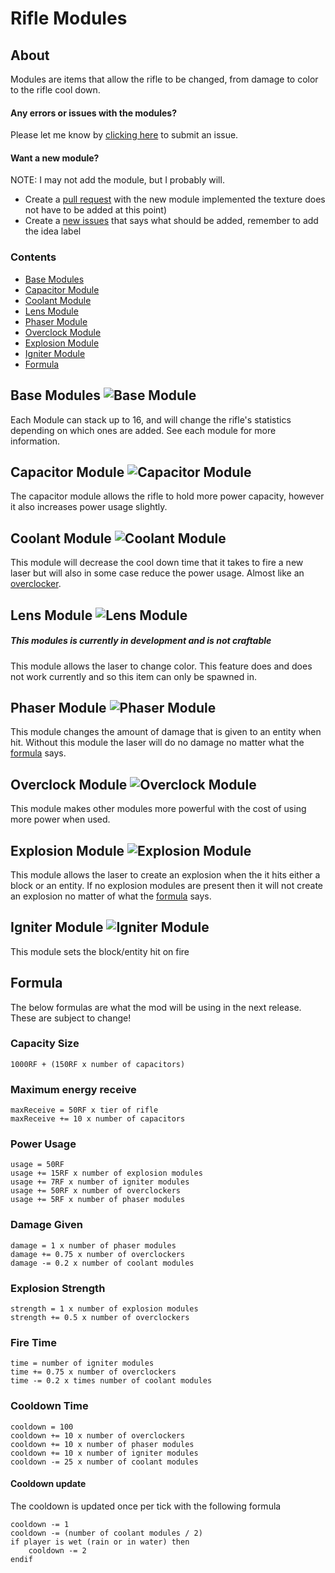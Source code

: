 # Rifle Modules

## About

Modules are items that allow the rifle to be changed, from damage to color to the rifle cool down.

#### Any errors or issues with the modules?

Please let me know by [clicking here](https://github.com/GOGO98901/RorysMod/issues/new) to submit an issue.

#### Want a new module?
NOTE: I may not add the module, but I probably will.

- Create a [pull request](https://github.com/GOGO98901/RorysMod/compare) with the new module implemented the texture does not have to be added at this point)
- Create a [new issues](https://github.com/GOGO98901/RorysMod/issues/new) that says what should be added, remember to add the idea label

### Contents

- [Base Modules](#base-modules)
- [Capacitor Module](#capacitor-module)
- [Coolant Module](#coolant-module)
- [Lens Module](#lens-module)
- [Phaser Module](#phaser-module)
- [Overclock Module](#overclock-module)
- [Explosion Module](#explosion-module)
- [Igniter Module](#igniter-module)
- [Formula](#formula)

## Base Modules ![Base Module][rifleUpgrade_0]

Each Module can stack up to 16, and will change the rifle's statistics depending on which ones are added. See each module for more information.

## Capacitor Module ![Capacitor Module][rifleUpgrade_1]

The capacitor module allows the rifle to hold more power capacity, however it also increases power usage slightly.

## Coolant Module ![Coolant Module][rifleUpgrade_2]

This module will decrease the cool down time that it takes to fire a new laser but will also in some case reduce the power usage. Almost like an [overclocker](#overclock-module).

## Lens Module ![Lens Module][rifleUpgrade_3]

##### This modules is currently in development and is not craftable

This module allows the laser to change color. This feature does and does not work currently and so this item can only be spawned in.

## Phaser Module ![Phaser Module][rifleUpgrade_4]

This module changes the amount of damage that is given to an entity when hit. Without this module the laser will do no damage no matter what the [formula](#damage-given) says.

## Overclock Module ![Overclock Module][rifleUpgrade_5]

This module makes other modules more powerful with the cost of using more power when used.

## Explosion Module ![Explosion Module][rifleUpgrade_6]

This module allows the laser to create an explosion when the it hits either a block or an entity. If no explosion modules are present then it will not create an explosion no matter of what the [formula](#explosion-strength) says.

## Igniter Module ![Igniter Module][rifleUpgrade_7]

This module sets the block/entity hit on fire

## Formula

The below formulas are what the mod will be using in the next release. These are subject to change!

### Capacity Size

```
1000RF + (150RF x number of capacitors)
```

### Maximum energy receive

```
maxReceive = 50RF x tier of rifle
maxReceive += 10 x number of capacitors
```

### Power Usage

```
usage = 50RF
usage += 15RF x number of explosion modules
usage += 7RF x number of igniter modules
usage += 50RF x number of overclockers
usage += 5RF x number of phaser modules
```

### Damage Given

```
damage = 1 x number of phaser modules
damage += 0.75 x number of overclockers
damage -= 0.2 x number of coolant modules
```

### Explosion Strength

```
strength = 1 x number of explosion modules
strength += 0.5 x number of overclockers
```

### Fire Time

```
time = number of igniter modules
time += 0.75 x number of overclockers
time -= 0.2 x times number of coolant modules
```

### Cooldown Time

```
cooldown = 100
cooldown += 10 x number of overclockers
cooldown += 10 x number of phaser modules
cooldown += 10 x number of igniter modules
cooldown -= 25 x number of coolant modules
```

#### Cooldown update

The cooldown is updated once per tick with the following formula

```
cooldown -= 1
cooldown -= (number of coolant modules / 2)
if player is wet (rain or in water) then
    cooldown -= 2
endif
```

[rifleUpgrade_0]: http://raw.githubusercontent.com/GOGO98901/RorysMod/master/src/main/resources/assets/rorysmod/textures/items/rifleUpgrade_0.png
[rifleUpgrade_1]: http://raw.githubusercontent.com/GOGO98901/RorysMod/master/src/main/resources/assets/rorysmod/textures/items/rifleUpgrade_1.png
[rifleUpgrade_2]: http://raw.githubusercontent.com/GOGO98901/RorysMod/master/src/main/resources/assets/rorysmod/textures/items/rifleUpgrade_2.png
[rifleUpgrade_3]: http://raw.githubusercontent.com/GOGO98901/RorysMod/master/src/main/resources/assets/rorysmod/textures/items/rifleUpgrade_3.png
[rifleUpgrade_4]: http://raw.githubusercontent.com/GOGO98901/RorysMod/master/src/main/resources/assets/rorysmod/textures/items/rifleUpgrade_4.png
[rifleUpgrade_5]: http://raw.githubusercontent.com/GOGO98901/RorysMod/master/src/main/resources/assets/rorysmod/textures/items/rifleUpgrade_5.png
[rifleUpgrade_6]: http://raw.githubusercontent.com/GOGO98901/RorysMod/master/src/main/resources/assets/rorysmod/textures/items/rifleUpgrade_6.png
[rifleUpgrade_7]: http://raw.githubusercontent.com/GOGO98901/RorysMod/master/src/main/resources/assets/rorysmod/textures/items/rifleUpgrade_7.png
